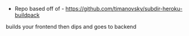 - Repo based off of - https://github.com/timanovsky/subdir-heroku-buildpack

 builds your frontend then dips and goes to backend